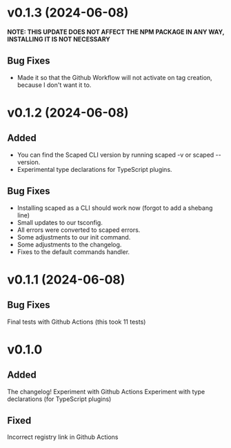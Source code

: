 # v0.1.3 (2024-06-08)

**NOTE: THIS UPDATE DOES NOT AFFECT THE NPM PACKAGE IN ANY WAY, INSTALLING IT IS NOT NECESSARY**

## Bug Fixes

- Made it so that the Github Workflow will not activate on tag creation, because I don't want it to.

# v0.1.2 (2024-06-08)

## Added
- You can find the Scaped CLI version by running scaped -v or scaped --version.
- Experimental type declarations for TypeScript plugins.

## Bug Fixes

- Installing scaped as a CLI should work now (forgot to add a shebang line)
- Small updates to our tsconfig.
- All errors were converted to scaped errors.
- Some adjustments to our init command.
- Some adjustments to the changelog.
- Fixes to the default commands handler.

# v0.1.1 (2024-06-08)

## Bug Fixes

Final tests with Github Actions (this took 11 tests)

# v0.1.0

## Added

The changelog!
Experiment with Github Actions
Experiment with type declarations (for TypeScript plugins)

## Fixed

Incorrect registry link in Github Actions
